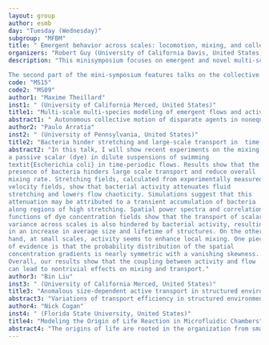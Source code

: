 ```yaml
---
layout: group
author: esmb
day: "Tuesday (Wednesday)"
subgroup: "MFBM"
title: " Emergent behavior across scales: locomotion, mixing, and collective motion in active swimmers"
organizers: "Robert Guy (University of California Davis, United States), Arvind Gopinath (University of California Merced, United States)"
description: "This minisymposium focuses on emergent and novel multi-scale behavior in active swimmer systems. The first part of the minisymposium focuses on the locomotion of single swimmers. Many living micro-organisms move by coordinated movements of flagella. While some artificial microswimmers mimic these movements, alternative designs that leverage instabilities of the ambient media are possible. Synchronous flagellar beats result from the coupling between flagella elasticity, ambient fluid properties and internal motor driven activity. Synthetic swimmers may similarly be realized by coupling external driving forces to body elasticity and fluid rheology. Research is presented on how fluid rheology enables flagellar beats, novel swimming strategies that exploit symmetry breaking, and methods for studying swimmers. 

The second part of the mini-symposium features talks on the collective behavior of microswimmers and associated mixing flows. Mixing fluids at small scales is challenging given the lack of inertia, yet mixing is needed in many microfluidic settings. Research is presented on sorting (unmixing) in bacterial suspensions, mixing flows originating from microorganism interactions or instabilities in complex fluids, and on chemical reactions related to the emergence of life in microfluidic experiments."
code: "MS15"
code2: "MS09"
author1: "Maxime Theillard"
inst1: " (University of California Merced, United States)"
title1: "Multi-scale multi-species modeling of emergent flows and active mixing in confined bacterial swarms"
abstract1: " Autonomous collective motion of disparate agents in nonequilibrium is fundamental to many biological and engineering systems. An example from biology is bacterial swarms, that are prototypical dense multi-phase active fluids. Here we present a new method for modeling such fluids under confinement. We use a continuum multiscale mean-field approach to represent each specie by its first three orientational moments, and couple their evolution with those of the suspending fluid. The resulting coupled system is solved using parallel hybrid level-set based discretization on adaptive cartesian grids for high computational efficiency and maximal flexibility in the confinement geometry. Motivated by recent experimental work, we employ our method to study emergent flows in bacterial swarms. Our computational exploration demonstrate that we can reproduce the observed emergent collective patterns including active dissolution. This work lays the foundation for a systematic characterization of natural and synthetic systems such as bacterial colonies, bird flocks, fish schools, colloidal swimmers, or programmable active matter."
author2: "Paulo Arratia"
inst2: " (University of Pennsylvania, United States)"
title2: "Bacteria hinder stretching and large-scale transport in  time-periodic flows"
abstract2: "In this talk, I will show recent experiments on the mixing of 
a passive scalar (dye) in dilute suspensions of swimming 
textit{Escherichia coli} in time-periodic flows. Results show that the 
presence of bacteria hinders large scale transport and reduce overall 
mixing rate. Stretching fields, calculated from experimentally measured 
velocity fields, show that bacterial activity attenuates fluid 
stretching and lowers flow chaoticity. Simulations suggest that this 
attenuation may be attributed to a transient accumulation of bacteria 
along regions of high stretching. Spatial power spectra and correlation 
functions of dye concentration fields show that the transport of scalar 
variance across scales is also hindered by bacterial activity, resulting 
in an increase in average size and lifetime of structures. On the other 
hand, at small scales, activity seems to enhance local mixing. One piece 
of evidence is that the probability distribution of the spatial 
concentration gradients is nearly symmetric with a vanishing skewness. 
Overall, our results show that the coupling between activity and flow 
can lead to nontrivial effects on mixing and transport."
author3: "Bin Liu"
inst3: " (University of California Merced, United States)"
title3: "Anomalous size-dependent active transport in structured environments"
abstract3: "Variations of transport efficiency in structured environments between distinct individuals in actively self-propelled systems is both hard to study and poorly understood. Here, we study the transport of a non-tumbling Escherichia coli strain, an active-matter archetype with intrinsic size variation but fairly uniform speed, through a periodic pillar array. We show that long-term transport switches from a trapping dominated state for shorter cells to a much more dispersive state for longer cells above a critical bacterial size set by the pillar array geometry. Using a combination of experiments and modeling, we show that this anomalous size-dependence arises from an enhancement of the escape rate from trapping for longer cells caused by nearby pillars. Our results show that geometric effects can lead to size being a sensitive tuning knob for transport in structured environments, with implications in general for active matter systems and, in particular, for the morphological adaptation of bacteria to structured habitats, spatial structuring of communities and for anti-biofouling materials design."
author4: "Nick Cogan"
inst4: " (Florida State University, United States)"
title4: "Modeling the Origin of Life Reaction in Microfluidic Chambers"
abstract4: "The origins of life are rooted in the organization from small molecules to larger molecules into self-assemblies. This organization requires energetic input that appears to have been driven by temperature and pressure differentials near hydrothermic vents. It has been hypothesized that the building blocks of life originated at the crossroads of high temperature water exacting into the oceans via these vents. Many different chemical reactions have been proposed to study the dynamics of self assemblies across steep chemical gradients. In our study, we focus on the development of a solid membrane via a simplified chemical precipitate reaction. The aims are to understand the physical interaction between the precipitating solid and the fluid dynamics as the membrane barrier is formed. Mathematically, we use a multiphase framework that is highly customizable and addresses the transitions between solids and liquids in a variety of settings. We introduce a slight change in the standard formulation and show that this model is compatible with Darcys’ law and standard porous media equations in different limits. We also provide numerical and  linearized results indicating the affect of a developing solid within a flowing liquid."
---
```

